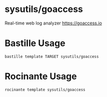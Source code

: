 # sysutils/goaccess
Real-time web log analyzer
https://goaccess.io

# Bastille Usage
```shell
bastille template TARGET sysutils/goaccess
```

# Rocinante Usage
```shell
rocinante template sysutils/goaccess
```
